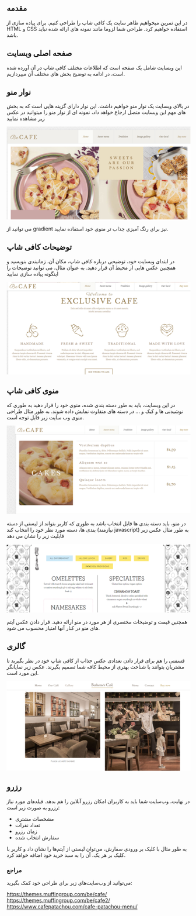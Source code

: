 ## مقدمه

در این تمرین میخواهیم ظاهر سایت یک کافی شاپ را طراحی کنیم. برای پیاده سازی از HTML و CSS استفاده خواهیم کرد. طراحی شما لزوما مانند نمونه های ارائه شده نباید باشد.

## صفحه اصلی وبسایت

این وبسایت شامل یک صفحه است که اطلاعات مختلف کافی شاپ در آن آورده شده است، در ادامه به توضیح بخش های مختلف آن میپردازیم.

## نوار منو

در بالای وبسایت یک نوار منو خواهیم داشت. این نوار دارای گزینه هایی است که به بخش های مهم این وبسایت متصل ارجاع خواهد داد، نمونه ای از نوار منو را میتوانید در عکس زیر مشاهده نمایید

![nav-menu-example](nav-menu.png)

می توانید از gradient نیز برای رنگ آمیزی جذاب تر منوی خود استفاده نمایید.

## توضیحات کافی شاپ

در ابتدای وبسایت خود، توضیحی درباره کافی شاپ، مکان آن، زمانبندی بنویسید و همچنین عکس هایی از محیط آن قرار دهید.
به عنوان مثال، می توانید توضیحات را اینگونه پیاده سازی نمایید

![about-example](about.png)

## منوی کافی شاپ

در این وبسایت، باید به طور دسته بندی شده، منوی خود را قرار دهید به طوری که نوشیدنی ها و کیک و ... در دسته های متفاوت نمایش داده شوند.
به طور مثال طراحی منوی وب سایت زیر قابل توجه است.

![menu-example](menu.png)

در منو، باید دسته بندی ها قابل انتخاب باشد به طوری که کاربر بتواند از لیستی از دسته بندی ها، دسته مورد نظر خود را انتخاب کند (نیازمند javascript)
به طور مثال عکس زیر قابلیت زیر را نشان می دهد

![menu-option-example](menu-option.png)

همچنین قیمت و توضیحات مختصری از هر مورد در منو ارائه دهید.
قرار دادن عکس آیتم های منو در کنار آنها امتیاز محسوب می شود.

## گالری

قسمتی را هم برای قرار دادن تعدادی عکس جذاب از کافی شاپ خود در نظر بگیرید تا مشتریان بتوانند با شناخت بهتری از محیط کافه شما تصمیم بگیرند.
عکس زیر نمایانگر این مورد است.

![environment-example](environment.png)

## رزرو

در نهایت، وب‌سایت شما باید به کاربران امکان رزرو آنلاین را هم بدهد. فیلدهای مورد نیاز رزرو به صورت زیر است:
* مشخصات مشتری
* تعداد نفرات
* زمان رزرو
* سفارش انتخاب شده

به طور مثال با کلیک بر ورودی سفارش، می‌توان لیستی از آیتم‌ها را نشان داد و کاربر با کلیک بر هر یک، آن را به سبد خرید خود اضافه خواهد کرد.

### مراجع

می‌توانید از وب‌سایت‌های زیر برای طراحی خود کمک بگیرید:

https://themes.muffingroup.com/be/cafe/ \
https://themes.muffingroup.com/be/cafe2/ \
https://www.cafepatachou.com/cafe-patachou-menu/